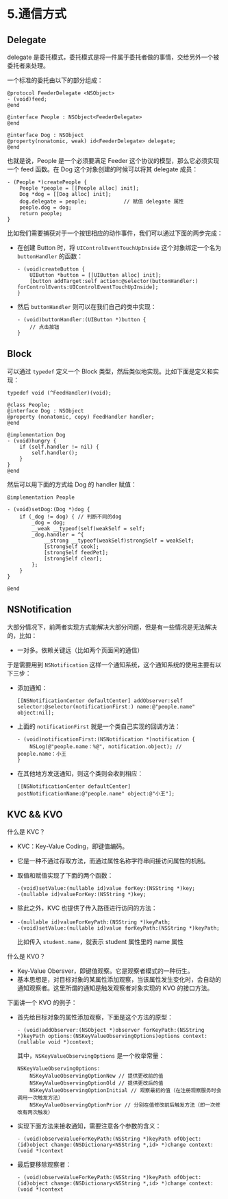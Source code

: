 # 5.通信方式

## Delegate

delegate 是委托模式，委托模式是将一件属于委托者做的事情，交给另外一个被委托者来处理。

一个标准的委托由以下的部分组成：

```
@protocol FeederDelegate <NSObject>
- (void)feed;
@end

@interface People : NSObject<FeederDelegate>
@end

@interface Dog : NSObject
@property(nonatomic, weak) id<FeederDelegate> delegate;
@end
```

也就是说，People 是一个必须要满足 Feeder 这个协议的模型，那么它必须实现一个 feed 函数。在 Dog 这个对象创建的时候可以将其 delegate 成员：

```
- (People *)createPeople {
    People *people = [[People alloc] init];
    Dog *dog = [[Dog alloc] init];
    dog.delegate = people;            // 赋值 delegate 属性
    people.dog = dog;
    return people;
}
```

比如我们需要捕获对于一个按钮相应的动作事件，我们可以通过下面的两步完成：

*   在创建 Button 时，将 `UIControlEventTouchUpInside` 这个对象绑定一个名为 `buttonHandler` 的函数：

    ```
    - (void)createButton {
        UIButton *button = [[UIButton alloc] init];
        [button addTarget:self action:@selector(buttonHandler:) forControlEvents:UIControlEventTouchUpInside];
    }
    ```
*   然后 `buttonHandler` 则可以在我们自己的类中实现：

    ```
    - (void)buttonHandler:(UIButton *)button {
        // 点击按钮
    }
    ```

## Block

可以通过 `typedef` 定义一个 Block 类型，然后类似地实现。比如下面是定义和实现：

```
typedef void (^FeedHandler)(void);

@class People;
@interface Dog : NSObject
@property (nonatomic, copy) FeedHandler handler;
@end

@implementation Dog
- (void)hungry {
    if (self.handler != nil) {
        self.handler();
    }
}
@end
```

然后可以用下面的方式给 Dog 的 handler 赋值：

```
@implementation People

- (void)setDog:(Dog *)dog {
    if (_dog != dog) { // 判断不同的dog
        _dog = dog;
        __weak __typeof(self)weakSelf = self;
        _dog.handler = ^{
            __strong __typeof(weakSelf)strongSelf = weakSelf;
            [strongSelf cook];
            [strongSelf feedPet];
            [strongSelf clear];
        };
    }
}

@end
```

## NSNotification

大部分情况下，前两者实现方式能解决大部分问题，但是有一些情况是无法解决的，比如：

* 一对多。依赖关键远（比如两个页面间的通信）

于是需要用到 `NSNotification` 这样一个通知系统，这个通知系统的使用主要有以下三步：

*   添加通知：

    ```
    [[NSNotificationCenter defaultCenter] addObserver:self selector:@selector(notificationFirst:) name:@"people.name" object:nil];
    ```
*   上面的 `notificationFirst` 就是一个类自己实现的回调方法：

    ```
    - (void)notificationFirst:(NSNotification *)notification {
        NSLog(@"people.name：%@", notification.object); // people.name：小王
    }
    ```
*   在其他地方发送通知，则这个类则会收到相应：

    ```
    [[NSNotificationCenter defaultCenter] postNotificationName:@"people.name" object:@"小王"];
    ```

## KVC && KVO

什么是 KVC？

* KVC：Key-Value Coding，即键值编码。
* 它是一种不通过存取方法，而通过属性名称字符串间接访问属性的机制。
*   取值和赋值实现了下面的两个函数：

    ```
    -(void)setValue:(nullable id)value forKey:(NSString *)key;
    -(nullable id)valueForKey:(NSString *)key;
    ```
* 除此之外，KVC 也提供了传入路径进行访问的方法：
*   ```
    -(nullable id)valueForKeyPath:(NSString *)keyPath;
    -(void)setValue:(nullable id)value forKeyPath:(NSString *)keyPath;
    ```

    比如传入 `student.name`，就表示 student 属性里的 name 属性

什么是 KVO？

* Key-Value Obersver，即键值观察。它是观察者模式的一种衍生。
* 基本思想是，对目标对象的某属性添加观察，当该属性发生变化时，会自动的通知观察者。这里所谓的通知是触发观察者对象实现的 KVO 的接口方法。

下面讲一个 KVO 的例子：

*   首先给目标对象的属性添加观察，下面是这个方法的原型：

    ```
    - (void)addObserver:(NSObject *)observer forKeyPath:(NSString *)keyPath options:(NSKeyValueObservingOptions)options context:(nullable void *)context;
    ```

    其中，`NSKeyValueObservingOptions` 是一个枚举常量：

    ```
    NSKeyValueObservingOptions:
        NSKeyValueObservingOptionNew // 提供更改前的值
        NSKeyValueObservingOptionOld // 提供更改后的值
        NSKeyValueObservingOptionInitial // 观察最初的值（在注册观察服务时会调用一次触发方法）
        NSKeyValueObservingOptionPrior // 分别在值修改前后触发方法（即一次修改有两次触发）
    ```
*   实现下面方法来接收通知，需要注意各个参数的含义：

    ```
    - (void)observeValueForKeyPath:(NSString *)keyPath ofObject:(id)object change:(NSDictionary<NSString *,id> *)change context:(void *)context
    ```
*   最后要移除观察者：

    ```
    - (void)observeValueForKeyPath:(NSString *)keyPath ofObject:(id)object change:(NSDictionary<NSString *,id> *)change context:(void *)context
    ```
